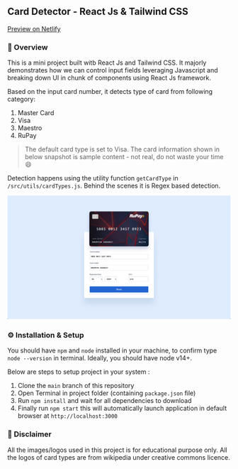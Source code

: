 ## Card Detector - React Js & Tailwind CSS

[Preview on Netlify](https://card-detector.netlify.app/)

### 📜 Overview

This is a mini project built witb React Js and Tailwind CSS. It majorly demonstrates how we can control input fields leveraging Javascript and breaking down UI in chunk of components using React Js framework.

Based on the input card number, it detects type of card from following category:

1. Master Card
2. Visa
3. Maestro
4. RuPay

> The default card type is set to Visa. The card information shown in below snapshot is sample content - not real, do not waste your time 😄

Detection happens using the utility function `getCardType` in `/src/utils/cardTypes.js`. Behind the scenes it is Regex based detection.


<img src="./preview.png" />


### ⚙️ Installation & Setup

You should have `npm` and `node` installed in your machine, to confirm type `node --version` in terminal. Ideally, you should have node v14+. 

Below are steps to setup project in your system :

1. Clone the `main` branch of this repository
2. Open Terminal in project folder (containing `package.json` file)
3. Run `npm install` and wait for all dependencies to download
4. Finally run `npm start` this will automatically launch application in default browser at `http://localhost:3000`



### 🚧 Disclaimer

All the images/logos used in this project is for educational purpose only. All the logos of card types are from wikipedia under creative commons licence.
